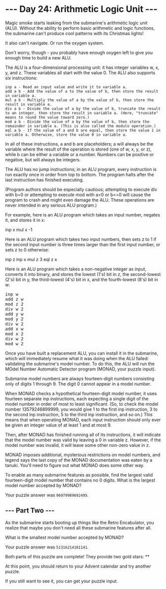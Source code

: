 # --- Day 24: Arithmetic Logic Unit ---

Magic smoke starts leaking from the submarine's arithmetic logic unit (ALU). Without the ability to perform basic arithmetic and logic functions, the submarine can't produce cool patterns with its Christmas lights!

It also can't navigate. Or run the oxygen system.

Don't worry, though - you probably have enough oxygen left to give you enough time to build a new ALU.

The ALU is a four-dimensional processing unit: it has integer variables w, x, y, and z. These variables all start with the value 0. The ALU also supports six instructions:

    inp a - Read an input value and write it to variable a.
    add a b - Add the value of a to the value of b, then store the result in variable a.
    mul a b - Multiply the value of a by the value of b, then store the result in variable a.
    div a b - Divide the value of a by the value of b, truncate the result to an integer, then store the result in variable a. (Here, "truncate" means to round the value toward zero.)
    mod a b - Divide the value of a by the value of b, then store the remainder in variable a. (This is also called the modulo operation.)
    eql a b - If the value of a and b are equal, then store the value 1 in variable a. Otherwise, store the value 0 in variable a.

In all of these instructions, a and b are placeholders; a will always be the variable where the result of the operation is stored (one of w, x, y, or z), while b can be either a variable or a number. Numbers can be positive or negative, but will always be integers.

The ALU has no jump instructions; in an ALU program, every instruction is run exactly once in order from top to bottom. The program halts after the last instruction has finished executing.

(Program authors should be especially cautious; attempting to execute div with b=0 or attempting to execute mod with a<0 or b<=0 will cause the program to crash and might even damage the ALU. These operations are never intended in any serious ALU program.)

For example, here is an ALU program which takes an input number, negates it, and stores it in x:

inp x
mul x -1

Here is an ALU program which takes two input numbers, then sets z to 1 if the second input number is three times larger than the first input number, or sets z to 0 otherwise:

inp z
inp x
mul z 3
eql z x

Here is an ALU program which takes a non-negative integer as input, converts it into binary, and stores the lowest (1's) bit in z, the second-lowest (2's) bit in y, the third-lowest (4's) bit in x, and the fourth-lowest (8's) bit in w:
<pre>
inp w
add z w
mod z 2
div w 2
add y w
mod y 2
div w 2
add x w
mod x 2
div w 2
mod w 2
</pre>
Once you have built a replacement ALU, you can install it in the submarine, which will immediately resume what it was doing when the ALU failed: validating the submarine's model number. To do this, the ALU will run the MOdel Number Automatic Detector program (MONAD, your puzzle input).

Submarine model numbers are always fourteen-digit numbers consisting only of digits 1 through 9. The digit 0 cannot appear in a model number.

When MONAD checks a hypothetical fourteen-digit model number, it uses fourteen separate inp instructions, each expecting a single digit of the model number in order of most to least significant. (So, to check the model number 13579246899999, you would give 1 to the first inp instruction, 3 to the second inp instruction, 5 to the third inp instruction, and so on.) This means that when operating MONAD, each input instruction should only ever be given an integer value of at least 1 and at most 9.

Then, after MONAD has finished running all of its instructions, it will indicate that the model number was valid by leaving a 0 in variable z. However, if the model number was invalid, it will leave some other non-zero value in z.

MONAD imposes additional, mysterious restrictions on model numbers, and legend says the last copy of the MONAD documentation was eaten by a tanuki. You'll need to figure out what MONAD does some other way.

To enable as many submarine features as possible, find the largest valid fourteen-digit model number that contains no 0 digits. What is the largest model number accepted by MONAD?

Your puzzle answer was `96979989692495`.
## --- Part Two ---

As the submarine starts booting up things like the Retro Encabulator, you realize that maybe you don't need all these submarine features after all.

What is the smallest model number accepted by MONAD?

Your puzzle answer was `51316214181141`.

Both parts of this puzzle are complete! They provide two gold stars: **

At this point, you should return to your Advent calendar and try another puzzle.

If you still want to see it, you can get your puzzle input.

